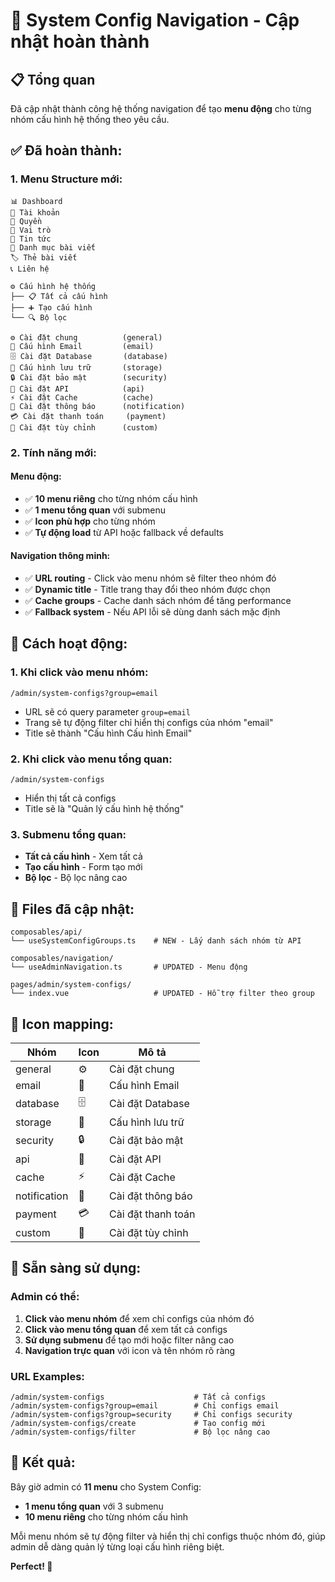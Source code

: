 # 🎯 System Config Navigation - Cập nhật hoàn thành

## 📋 Tổng quan

Đã cập nhật thành công hệ thống navigation để tạo **menu động** cho từng nhóm cấu hình hệ thống theo yêu cầu.

## ✅ **Đã hoàn thành:**

### **1. Menu Structure mới:**
```
📊 Dashboard
👤 Tài khoản  
🔑 Quyền
👑 Vai trò
📰 Tin tức
📁 Danh mục bài viết
🏷️ Thẻ bài viết
📞 Liên hệ

⚙️ Cấu hình hệ thống
├── 📋 Tất cả cấu hình
├── ➕ Tạo cấu hình  
└── 🔍 Bộ lọc

⚙️ Cài đặt chung          (general)
📧 Cấu hình Email         (email)
🗄️ Cài đặt Database       (database)
💾 Cấu hình lưu trữ       (storage)
🔒 Cài đặt bảo mật        (security)
🔌 Cài đặt API            (api)
⚡ Cài đặt Cache          (cache)
🔔 Cài đặt thông báo      (notification)
💳 Cài đặt thanh toán     (payment)
🎨 Cài đặt tùy chỉnh      (custom)
```

### **2. Tính năng mới:**

#### **Menu động:**
- ✅ **10 menu riêng** cho từng nhóm cấu hình
- ✅ **1 menu tổng quan** với submenu
- ✅ **Icon phù hợp** cho từng nhóm
- ✅ **Tự động load** từ API hoặc fallback về defaults

#### **Navigation thông minh:**
- ✅ **URL routing** - Click vào menu nhóm sẽ filter theo nhóm đó
- ✅ **Dynamic title** - Title trang thay đổi theo nhóm được chọn
- ✅ **Cache groups** - Cache danh sách nhóm để tăng performance
- ✅ **Fallback system** - Nếu API lỗi sẽ dùng danh sách mặc định

## 🔧 **Cách hoạt động:**

### **1. Khi click vào menu nhóm:**
```
/admin/system-configs?group=email
```
- URL sẽ có query parameter `group=email`
- Trang sẽ tự động filter chỉ hiển thị configs của nhóm "email"
- Title sẽ thành "Cấu hình Cấu hình Email"

### **2. Khi click vào menu tổng quan:**
```
/admin/system-configs
```
- Hiển thị tất cả configs
- Title sẽ là "Quản lý cấu hình hệ thống"

### **3. Submenu tổng quan:**
- **Tất cả cấu hình** - Xem tất cả
- **Tạo cấu hình** - Form tạo mới
- **Bộ lọc** - Bộ lọc nâng cao

## 📁 **Files đã cập nhật:**

```
composables/api/
└── useSystemConfigGroups.ts    # NEW - Lấy danh sách nhóm từ API

composables/navigation/
└── useAdminNavigation.ts       # UPDATED - Menu động

pages/admin/system-configs/
└── index.vue                   # UPDATED - Hỗ trợ filter theo group
```

## 🎨 **Icon mapping:**

| Nhóm | Icon | Mô tả |
|------|------|-------|
| general | ⚙️ | Cài đặt chung |
| email | 📧 | Cấu hình Email |
| database | 🗄️ | Cài đặt Database |
| storage | 💾 | Cấu hình lưu trữ |
| security | 🔒 | Cài đặt bảo mật |
| api | 🔌 | Cài đặt API |
| cache | ⚡ | Cài đặt Cache |
| notification | 🔔 | Cài đặt thông báo |
| payment | 💳 | Cài đặt thanh toán |
| custom | 🎨 | Cài đặt tùy chỉnh |

## 🚀 **Sẵn sàng sử dụng:**

### **Admin có thể:**
1. **Click vào menu nhóm** để xem chỉ configs của nhóm đó
2. **Click vào menu tổng quan** để xem tất cả configs
3. **Sử dụng submenu** để tạo mới hoặc filter nâng cao
4. **Navigation trực quan** với icon và tên nhóm rõ ràng

### **URL Examples:**
```
/admin/system-configs                    # Tất cả configs
/admin/system-configs?group=email        # Chỉ configs email
/admin/system-configs?group=security     # Chỉ configs security
/admin/system-configs/create             # Tạo config mới
/admin/system-configs/filter             # Bộ lọc nâng cao
```

## 🎯 **Kết quả:**

Bây giờ admin có **11 menu** cho System Config:
- **1 menu tổng quan** với 3 submenu
- **10 menu riêng** cho từng nhóm cấu hình

Mỗi menu nhóm sẽ tự động filter và hiển thị chỉ configs thuộc nhóm đó, giúp admin dễ dàng quản lý từng loại cấu hình riêng biệt.

**Perfect! 🎉**

